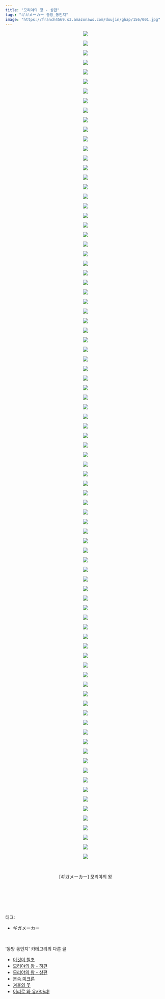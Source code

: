 ```yaml
---
title: "모리야의 왕 - 상편"
tags: "ギガメーカー 동방_동인지"
image: "https://franch4569.s3.amazonaws.com/doujin/ghap/156/001.jpg"
---
```

<div class="article">
<p style="text-align: center; clear: none; float: none;"><img src="{{ site.imgserver2 }}/ghap/156/001.jpg"/></p>
<p style="text-align: center; clear: none; float: none;"><img src="{{ site.imgserver2 }}/ghap/156/002.jpg"/></p>
<p style="text-align: center; clear: none; float: none;"><img src="{{ site.imgserver2 }}/ghap/156/003.jpg"/></p>
<p style="text-align: center; clear: none; float: none;"><img src="{{ site.imgserver2 }}/ghap/156/004.jpg"/></p>
<p style="text-align: center; clear: none; float: none;"><img src="{{ site.imgserver2 }}/ghap/156/005.jpg"/></p>
<p style="text-align: center; clear: none; float: none;"><img src="{{ site.imgserver2 }}/ghap/156/006.jpg"/></p>
<p style="text-align: center; clear: none; float: none;"><img src="{{ site.imgserver2 }}/ghap/156/007.jpg"/></p>
<p style="text-align: center; clear: none; float: none;"><img src="{{ site.imgserver2 }}/ghap/156/008.jpg"/></p>
<p style="text-align: center; clear: none; float: none;"><img src="{{ site.imgserver2 }}/ghap/156/009.jpg"/></p>
<p style="text-align: center; clear: none; float: none;"><img src="{{ site.imgserver2 }}/ghap/156/010.jpg"/></p>
<p style="text-align: center; clear: none; float: none;"><img src="{{ site.imgserver2 }}/ghap/156/011.jpg"/></p>
<p style="text-align: center; clear: none; float: none;"><img src="{{ site.imgserver2 }}/ghap/156/012.jpg"/></p>
<p style="text-align: center; clear: none; float: none;"><img src="{{ site.imgserver2 }}/ghap/156/013.jpg"/></p>
<p style="text-align: center; clear: none; float: none;"><img src="{{ site.imgserver2 }}/ghap/156/014.jpg"/></p>
<p style="text-align: center; clear: none; float: none;"><img src="{{ site.imgserver2 }}/ghap/156/015.jpg"/></p>
<p style="text-align: center; clear: none; float: none;"><img src="{{ site.imgserver2 }}/ghap/156/016.jpg"/></p>
<p style="text-align: center; clear: none; float: none;"><img src="{{ site.imgserver2 }}/ghap/156/017.jpg"/></p>
<p style="text-align: center; clear: none; float: none;"><img src="{{ site.imgserver2 }}/ghap/156/018.jpg"/></p>
<p style="text-align: center; clear: none; float: none;"><img src="{{ site.imgserver2 }}/ghap/156/019.jpg"/></p>
<p style="text-align: center; clear: none; float: none;"><img src="{{ site.imgserver2 }}/ghap/156/020.jpg"/></p>
<p style="text-align: center; clear: none; float: none;"><img src="{{ site.imgserver2 }}/ghap/156/021.jpg"/></p>
<p style="text-align: center; clear: none; float: none;"><img src="{{ site.imgserver2 }}/ghap/156/022.jpg"/></p>
<p style="text-align: center; clear: none; float: none;"><img src="{{ site.imgserver2 }}/ghap/156/023.jpg"/></p>
<p style="text-align: center; clear: none; float: none;"><img src="{{ site.imgserver2 }}/ghap/156/024.jpg"/></p>
<p style="text-align: center; clear: none; float: none;"><img src="{{ site.imgserver2 }}/ghap/156/025.jpg"/></p>
<p style="text-align: center; clear: none; float: none;"><img src="{{ site.imgserver2 }}/ghap/156/026.jpg"/></p>
<p style="text-align: center; clear: none; float: none;"><img src="{{ site.imgserver2 }}/ghap/156/027.jpg"/></p>
<p style="text-align: center; clear: none; float: none;"><img src="{{ site.imgserver2 }}/ghap/156/028.jpg"/></p>
<p style="text-align: center; clear: none; float: none;"><img src="{{ site.imgserver2 }}/ghap/156/029.jpg"/></p>
<p style="text-align: center; clear: none; float: none;"><img src="{{ site.imgserver2 }}/ghap/156/030.jpg"/></p>
<p style="text-align: center; clear: none; float: none;"><img src="{{ site.imgserver2 }}/ghap/156/031.jpg"/></p>
<p style="text-align: center; clear: none; float: none;"><img src="{{ site.imgserver2 }}/ghap/156/032.jpg"/></p>
<p style="text-align: center; clear: none; float: none;"><img src="{{ site.imgserver2 }}/ghap/156/033.jpg"/></p>
<p style="text-align: center; clear: none; float: none;"><img src="{{ site.imgserver2 }}/ghap/156/034.jpg"/></p>
<p style="text-align: center; clear: none; float: none;"><img src="{{ site.imgserver2 }}/ghap/156/035.jpg"/></p>
<p style="text-align: center; clear: none; float: none;"><img src="{{ site.imgserver2 }}/ghap/156/036.jpg"/></p>
<p style="text-align: center; clear: none; float: none;"><img src="{{ site.imgserver2 }}/ghap/156/037.jpg"/></p>
<p style="text-align: center; clear: none; float: none;"><img src="{{ site.imgserver2 }}/ghap/156/038.jpg"/></p>
<p style="text-align: center; clear: none; float: none;"><img src="{{ site.imgserver2 }}/ghap/156/039.jpg"/></p>
<p style="text-align: center; clear: none; float: none;"><img src="{{ site.imgserver2 }}/ghap/156/040.jpg"/></p>
<p style="text-align: center; clear: none; float: none;"><img src="{{ site.imgserver2 }}/ghap/156/041.jpg"/></p>
<p style="text-align: center; clear: none; float: none;"><img src="{{ site.imgserver2 }}/ghap/156/042.jpg"/></p>
<p style="text-align: center; clear: none; float: none;"><img src="{{ site.imgserver2 }}/ghap/156/043.jpg"/></p>
<p style="text-align: center; clear: none; float: none;"><img src="{{ site.imgserver2 }}/ghap/156/044.jpg"/></p>
<p style="text-align: center; clear: none; float: none;"><img src="{{ site.imgserver2 }}/ghap/156/045.jpg"/></p>
<p style="text-align: center; clear: none; float: none;"><img src="{{ site.imgserver2 }}/ghap/156/046.jpg"/></p>
<p style="text-align: center; clear: none; float: none;"><img src="{{ site.imgserver2 }}/ghap/156/047.jpg"/></p>
<p style="text-align: center; clear: none; float: none;"><img src="{{ site.imgserver2 }}/ghap/156/048.jpg"/></p>
<p style="text-align: center; clear: none; float: none;"><img src="{{ site.imgserver2 }}/ghap/156/049.jpg"/></p>
<p style="text-align: center; clear: none; float: none;"><img src="{{ site.imgserver2 }}/ghap/156/050.jpg"/></p>
<p style="text-align: center; clear: none; float: none;"><img src="{{ site.imgserver2 }}/ghap/156/051.jpg"/></p>
<p style="text-align: center; clear: none; float: none;"><img src="{{ site.imgserver2 }}/ghap/156/052.jpg"/></p>
<p style="text-align: center; clear: none; float: none;"><img src="{{ site.imgserver2 }}/ghap/156/053.jpg"/></p>
<p style="text-align: center; clear: none; float: none;"><img src="{{ site.imgserver2 }}/ghap/156/054.jpg"/></p>
<p style="text-align: center; clear: none; float: none;"><img src="{{ site.imgserver2 }}/ghap/156/055.jpg"/></p>
<p style="text-align: center; clear: none; float: none;"><img src="{{ site.imgserver2 }}/ghap/156/056.jpg"/></p>
<p style="text-align: center; clear: none; float: none;"><img src="{{ site.imgserver2 }}/ghap/156/057.jpg"/></p>
<p style="text-align: center; clear: none; float: none;"><img src="{{ site.imgserver2 }}/ghap/156/058.jpg"/></p>
<p style="text-align: center; clear: none; float: none;"><img src="{{ site.imgserver2 }}/ghap/156/059.jpg"/></p>
<p style="text-align: center; clear: none; float: none;"><img src="{{ site.imgserver2 }}/ghap/156/060.jpg"/></p>
<p style="text-align: center; clear: none; float: none;"><img src="{{ site.imgserver2 }}/ghap/156/061.jpg"/></p>
<p style="text-align: center; clear: none; float: none;"><img src="{{ site.imgserver2 }}/ghap/156/062.jpg"/></p>
<p style="text-align: center; clear: none; float: none;"><img src="{{ site.imgserver2 }}/ghap/156/063.jpg"/></p>
<p style="text-align: center; clear: none; float: none;"><img src="{{ site.imgserver2 }}/ghap/156/064.jpg"/></p>
<p style="text-align: center; clear: none; float: none;"><img src="{{ site.imgserver2 }}/ghap/156/065.jpg"/></p>
<p style="text-align: center; clear: none; float: none;"><img src="{{ site.imgserver2 }}/ghap/156/066.jpg"/></p>
<p style="text-align: center; clear: none; float: none;"><img src="{{ site.imgserver2 }}/ghap/156/067.jpg"/></p>
<p style="text-align: center; clear: none; float: none;"><img src="{{ site.imgserver2 }}/ghap/156/068.jpg"/></p>
<p style="text-align: center; clear: none; float: none;"><img src="{{ site.imgserver2 }}/ghap/156/069.jpg"/></p>
<p style="text-align: center; clear: none; float: none;"><img src="{{ site.imgserver2 }}/ghap/156/070.jpg"/></p>
<p style="text-align: center; clear: none; float: none;"><img src="{{ site.imgserver2 }}/ghap/156/071.jpg"/></p>
<p style="text-align: center; clear: none; float: none;"><img src="{{ site.imgserver2 }}/ghap/156/072.jpg"/></p>
<p style="text-align: center; clear: none; float: none;"><img src="{{ site.imgserver2 }}/ghap/156/073.jpg"/></p>
<p style="text-align: center; clear: none; float: none;"><img src="{{ site.imgserver2 }}/ghap/156/074.jpg"/></p>
<p style="text-align: center; clear: none; float: none;"><img src="{{ site.imgserver2 }}/ghap/156/075.jpg"/></p>
<p style="text-align: center; clear: none; float: none;"><img src="{{ site.imgserver2 }}/ghap/156/076.jpg"/></p>
<p style="text-align: center; clear: none; float: none;"><img src="{{ site.imgserver2 }}/ghap/156/077.jpg"/></p>
<p style="text-align: center; clear: none; float: none;"><img src="{{ site.imgserver2 }}/ghap/156/078.jpg"/></p>
<p style="text-align: center; clear: none; float: none;"><img src="{{ site.imgserver2 }}/ghap/156/079.jpg"/></p>
<p style="text-align: center; clear: none; float: none;"><img src="{{ site.imgserver2 }}/ghap/156/080.jpg"/></p>
<p style="text-align: center; clear: none; float: none;"><img src="{{ site.imgserver2 }}/ghap/156/081.jpg"/></p>
<p style="text-align: center; clear: none; float: none;"><img src="{{ site.imgserver2 }}/ghap/156/082.jpg"/></p>
<p style="text-align: center; clear: none; float: none;"><img src="{{ site.imgserver2 }}/ghap/156/083.jpg"/></p>
<p style="text-align: center; clear: none; float: none;"><img src="{{ site.imgserver2 }}/ghap/156/084.jpg"/></p>
<p style="text-align: center; clear: none; float: none;"><img src="{{ site.imgserver2 }}/ghap/156/085.jpg"/></p>
<p style="text-align: center; clear: none; float: none;"><img src="{{ site.imgserver2 }}/ghap/156/086.jpg"/></p>
<p style="text-align: center; clear: none; float: none;"><img src="{{ site.imgserver2 }}/ghap/156/087.jpg"/></p>
<p style="text-align: center; clear: none; float: none;"></p>
<p style="text-align: center; clear: none; float: none;"></p>
<p style="text-align: center; clear: none; float: none;"></p>
<p style="text-align: center; clear: none; float: none;"><br/></p>
<p style="text-align: center; clear: none; float: none;">[ギガメーカー] 모리야의 왕</p>
<p style="text-align: center; clear: none; float: none;"></p>
<p style="text-align: center; clear: none; float: none;"></p>
<p style="text-align: center; clear: none; float: none;"></p>
<p style="text-align: center; clear: none; float: none;"></p>
<p style="text-align: center; clear: none; float: none;"></p>
<p style="text-align: center; clear: none; float: none;"></p>
<p style="text-align: center; clear: none; float: none;"></p>
<p style="text-align: center; clear: none; float: none;"></p>
<p style="text-align: center; clear: none; float: none;"></p>
<p style="text-align: center; clear: none; float: none;"></p>
<p style="text-align: center; clear: none; float: none;"><br/></p>
<p><br/></p>
</div><br/>
<div class="tagTrail">
<p>태그: </p>
<ul>
<li>ギガメーカー</li>
</ul>
</div><br/>
<div class="another">
<p>'동방 동인지' 카테고리의 다른 글</p>
<ul>
<li><a href="/ghap_158">이것이 칠초</a></li>
<li><a href="/ghap_157">모리야의 왕 - 하편</a></li>
<li><a href="/ghap_156">모리야의 왕 - 상편</a></li>
<li><a href="/ghap_155">분속 미크론</a></li>
<li><a href="/ghap_153">겨울의 꽃</a></li>
<li><a href="/ghap_152">이리로 와 유카마리!</a></li>
</ul>
</div><br/>
<div class="cb_module cb_fluid">
<div class="cb_wrt cb_profile">
</div><!-- commentList close -->
</div><br/>
